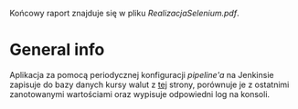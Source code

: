Końcowy raport znajduje się w pliku *RealizacjaSelenium.pdf*.
# General info
Aplikacja za pomocą periodycznej konfiguracji *pipeline'a* na Jenkinsie zapisuje do bazy danych kursy walut z [tej](https://www.x-rates.com/table/?from=PLN&amount=1) strony, porównuje je z ostatnimi zanotowanymi wartościami oraz wypisuje odpowiedni log na konsoli.

